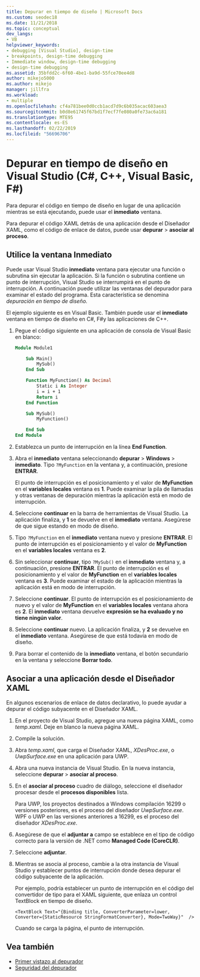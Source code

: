 ```yaml
---
title: Depurar en tiempo de diseño | Microsoft Docs
ms.custom: seodec18
ms.date: 11/21/2018
ms.topic: conceptual
dev_langs:
- VB
helpviewer_keywords:
- debugging [Visual Studio], design-time
- breakpoints, design-time debugging
- Immediate window, design-time debugging
- design-time debugging
ms.assetid: 35bfdd2c-6f60-4be1-ba9d-55fce70ee4d8
author: mikejo5000
ms.author: mikejo
manager: jillfra
ms.workload:
- multiple
ms.openlocfilehash: cf4a781bee0d0ccb1acd7d9c6b035acac603aea3
ms.sourcegitcommit: b0d8e61745f67bd1f7ecf7fe080a0fe73ac6a181
ms.translationtype: MTE95
ms.contentlocale: es-ES
ms.lasthandoff: 02/22/2019
ms.locfileid: "56696706"
---
```

# <a name="debug-at-design-time-in-visual-studio-c-c-visual-basic-f"></a>Depurar en tiempo de diseño en Visual Studio (C#, C++, Visual Basic, F#)

Para depurar el código en tiempo de diseño en lugar de una aplicación mientras se está ejecutando, puede usar el **inmediato** ventana.

Para depurar el código XAML detrás de una aplicación desde el Diseñador XAML, como el código de enlace de datos, puede usar **depurar** > **asociar al proceso**.

## <a name="use-the-immediate-window"></a>Utilice la ventana Inmediato

Puede usar Visual Studio **inmediato** ventana para ejecutar una función o subrutina sin ejecutar la aplicación. Si la función o subrutina contiene un punto de interrupción, Visual Studio se interrumpirá en el punto de interrupción. A continuación puede utilizar las ventanas del depurador para examinar el estado del programa. Esta característica se denomina *depuración en tiempo de diseño.*

El ejemplo siguiente es en Visual Basic. También puede usar el **inmediato** ventana en tiempo de diseño en C#, F#y las aplicaciones de C++.

1. Pegue el código siguiente en una aplicación de consola de Visual Basic en blanco:

   ```vb
   Module Module1

       Sub Main()
           MySub()
       End Sub

       Function MyFunction() As Decimal
           Static i As Integer
           i = i + 1
           Return i
       End Function

       Sub MySub()
           MyFunction()

       End Sub
   End Module
   ```

1. Establezca un punto de interrupción en la línea **End Function**.

1. Abra el **inmediato** ventana seleccionando **depurar** > **Windows** > **inmediato**. Tipo `?MyFunction` en la ventana y, a continuación, presione **ENTRAR**.

   El punto de interrupción es el posicionamiento y el valor de **MyFunction** en el **variables locales** ventana es **1**. Puede examinar la pila de llamadas y otras ventanas de depuración mientras la aplicación está en modo de interrupción.

1. Seleccione **continuar** en la barra de herramientas de Visual Studio. La aplicación finaliza, y **1** se devuelve en el **inmediato** ventana. Asegúrese de que sigue estando en modo de diseño.

1. Tipo `?MyFunction` en el **inmediato** ventana nuevo y presione **ENTRAR**. El punto de interrupción es el posicionamiento y el valor de **MyFunction** en el **variables locales** ventana es **2**.

1. Sin seleccionar **continuar**, tipo `?MySub()` en el **inmediato** ventana y, a continuación, presione **ENTRAR**. El punto de interrupción es el posicionamiento y el valor de **MyFunction** en el **variables locales** ventana es **3**. Puede examinar el estado de la aplicación mientras la aplicación está en modo de interrupción.

1. Seleccione **continuar**. El punto de interrupción es el posicionamiento de nuevo y el valor de **MyFunction** en el **variables locales** ventana ahora es **2**. El **inmediato** ventana devuelve **expresión se ha evaluado y no tiene ningún valor**.

1. Seleccione **continuar** nuevo. La aplicación finaliza, y **2** se devuelve en el **inmediato** ventana. Asegúrese de que está todavía en modo de diseño.

1. Para borrar el contenido de la **inmediato** ventana, el botón secundario en la ventana y seleccione **Borrar todo**.

## <a name="attach-to-an-app-from-the-xaml-designer"></a>Asociar a una aplicación desde el Diseñador XAML

En algunos escenarios de enlace de datos declarativo, lo puede ayudar a depurar el código subyacente en el Diseñador XAML.

1. En el proyecto de Visual Studio, agregue una nueva página XAML, como *temp.xaml*. Deje en blanco la nueva página XAML.

1. Compile la solución.

1. Abra *temp.xaml*, que carga el Diseñador XAML, *XDesProc.exe*, o *UwpSurface.exe* en una aplicación para UWP.

1. Abra una nueva instancia de Visual Studio. En la nueva instancia, seleccione **depurar** > **asociar al proceso**.

1. En el **asociar al proceso** cuadro de diálogo, seleccione el diseñador procesar desde el **procesos disponibles** lista.

   Para UWP, los proyectos destinados a Windows compilación 16299 o versiones posteriores, es el proceso del diseñador *UwpSurface.exe*. WPF o UWP en las versiones anteriores a 16299, es el proceso del diseñador *XDesProc.exe*.

1. Asegúrese de que el **adjuntar a** campo se establece en el tipo de código correcto para la versión de .NET como **Managed Code (CoreCLR)**.

1. Seleccione **adjuntar**.

1. Mientras se asocia al proceso, cambie a la otra instancia de Visual Studio y establecer puntos de interrupción donde desea depurar el código subyacente de la aplicación.

   Por ejemplo, podría establecer un punto de interrupción en el código del convertidor de tipo para el XAML siguiente, que enlaza un control TextBlock en tiempo de diseño.

    ```xaml
    <TextBlock Text="{Binding title, ConverterParameter=lower, Converter={StaticResource StringFormatConverter}, Mode=TwoWay}"  />
    ```
   Cuando se carga la página, el punto de interrupción.

## <a name="see-also"></a>Vea también
- [Primer vistazo al depurador](../debugger/debugger-feature-tour.md)
- [Seguridad del depurador](../debugger/debugger-security.md)